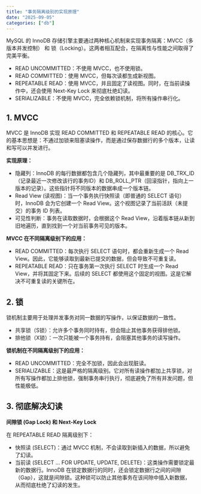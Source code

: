 ```yaml
---
title: "事务隔离级别的实现原理"
date: "2025-09-05"
categories: ["db"]
---
```


MySQL 的 InnoDB 存储引擎主要通过两种核心机制来实现事务隔离：MVCC（多版本并发控制） 和 锁（Locking）。这两者相互配合，在隔离性与性能之间取得了完美平衡。

- READ UNCOMMITTED：不使用 MVCC，也不使用锁。
- READ COMMITTED：使用 MVCC，但每次读都生成新视图。
- REPEATABLE READ：使用 MVCC，并且固定了读视图。同时，在当前读操作中，还会使用 Next-Key Lock 来彻底杜绝幻读。
- SERIALIZABLE：不使用 MVCC，完全依赖锁机制，将所有操作串行化。

## 1. MVCC
MVCC 是 InnoDB 实现 READ COMMITTED 和 REPEATABLE READ 的核心。它的基本思想是：不通过加锁来阻塞读操作，而是通过保存数据行的多个版本，让读和写可以并发进行。

**实现原理：**
- 隐藏列：InnoDB 的每行数据都包含几个隐藏列，其中最重要的是 DB_TRX_ID（记录最近一次修改该行的事务ID）和 DB_ROLL_PTR（回滚指针，指向上一版本的记录）。这些指针将不同版本的数据串成一个版本链。
- Read View (读视图)：当一个事务执行快照读（即普通的 SELECT 语句）时，InnoDB 会为它创建一个 Read View。这个视图记录了当前活跃（未提交）的事务 ID 列表。
- 可见性判断：事务在读取数据时，会根据这个 Read View，沿着版本链从新到旧地遍历，直到找到一个对当前事务可见的版本。

**MVCC 在不同隔离级别下的应用：**
- READ COMMITTED：每次执行 SELECT 语句时，都会重新生成一个 Read View。因此，它能够读取到最新已提交的数据，但会导致不可重复读。
- REPEATABLE READ：只在事务第一次执行 SELECT 时生成一个 Read View，并将其固定下来。后续的 SELECT 都使用这个固定的视图。这是它解决不可重复读的关键所在。

## 2. 锁
锁机制主要用于处理并发事务对同一数据的写操作，以保证数据的一致性。
- 共享锁（S锁）：允许多个事务同时持有，但会阻止其他事务获得排他锁。
- 排他锁（X锁）：一次只能被一个事务持有，会阻塞其他事务的读写操作。

**锁机制在不同隔离级别下的应用：**
- READ UNCOMMITTED：完全不加锁，因此会出现脏读。
- SERIALIZABLE：这是最严格的隔离级别。它对所有读操作都加上共享锁，对所有写操作都加上排他锁，强制事务串行执行，彻底避免了所有并发问题，但性能极低。

## 3. 彻底解决幻读
**间隙锁 (Gap Lock) 和 Next-Key Lock**

在 REPEATABLE READ 隔离级别下：
- 快照读 (SELECT)：通过 MVCC 机制，不会读取到新插入的数据，所以避免了幻读。
- 当前读 (SELECT ... FOR UPDATE, UPDATE, DELETE)：这类操作需要锁定最新的数据行。InnoDB 在锁定数据行的同时，还会锁定数据行之间的间隙（Gap），这就是间隙锁。这种锁可以防止其他事务在该间隙中插入新数据，从而彻底杜绝了幻读的发生。